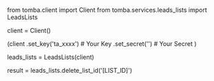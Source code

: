 from tomba.client import Client
from tomba.services.leads_lists import LeadsLists

client = Client()

(client
  .set_key('ta_xxxx') # Your Key
  .set_secret('') # Your Secret
)

leads_lists = LeadsLists(client)

result = leads_lists.delete_list_id('[LIST_ID]')
